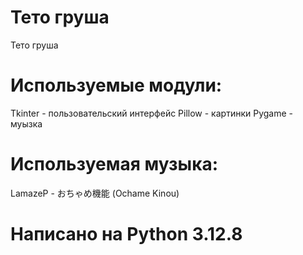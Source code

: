 # Тето груша
Тето груша

# Используемые модули: 
Tkinter - пользовательский интерфейс
Pillow - картинки
Pygame - муызка

# Используемая музыка:
LamazeP - おちゃめ機能 (Ochame Kinou)

# Написано на Python 3.12.8
